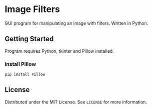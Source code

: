 # Image Filters
GUI program for manipulating an image with filters. Written in Python.

## Getting Started
Program requires Python, tkinter and Pillow installed.

### Install Pillow
```
pip install Pillow
```

## License
Distributed under the MIT License. See `LICENSE` for more information.
